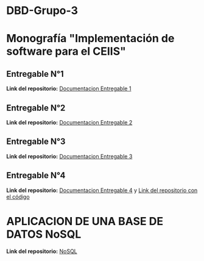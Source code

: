# DBD-Grupo-3
# Monografía "Implementación de software para el CEIIS"

## Entregable N°1

**Link del repositorio:**  [Documentacion Entregable 1](<Entregable 1.md>)

## Entregable N°2

**Link del repositorio:**  [Documentacion Entregable 2](<Entregable 2.md>)

## Entregable N°3

**Link del repositorio:**  [Documentacion Entregable 3](<Entregable 3.md>)

## Entregable N°4

**Link del repositorio:**  [Documentacion Entregable 4](https://github.com/Dafi-18/DBD-Grupo-3/blob/main/Entregable%204.md)
y
[Link del repositorio con el código](https://github.com/Dafi-18/Proyecto_DBD_Grupo3)

# APLICACION DE UNA BASE DE DATOS NoSQL

**Link del repositorio:**  [NoSQL](<Entregable NoSQL.md>)
